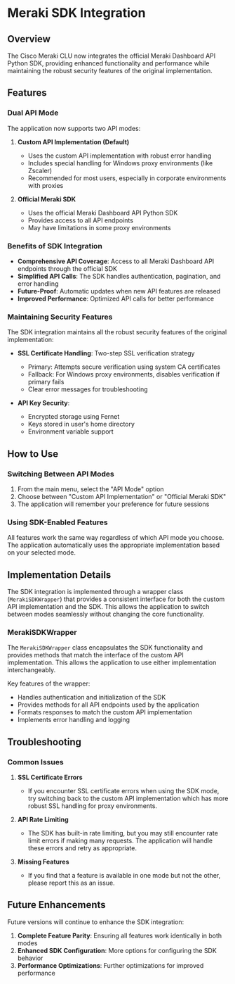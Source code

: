 # Meraki SDK Integration

## Overview

The Cisco Meraki CLU now integrates the official Meraki Dashboard API Python SDK, providing enhanced functionality and performance while maintaining the robust security features of the original implementation.

## Features

### Dual API Mode

The application now supports two API modes:

1. **Custom API Implementation (Default)**
   - Uses the custom API implementation with robust error handling
   - Includes special handling for Windows proxy environments (like Zscaler)
   - Recommended for most users, especially in corporate environments with proxies

2. **Official Meraki SDK**
   - Uses the official Meraki Dashboard API Python SDK
   - Provides access to all API endpoints
   - May have limitations in some proxy environments

### Benefits of SDK Integration

- **Comprehensive API Coverage**: Access to all Meraki Dashboard API endpoints through the official SDK
- **Simplified API Calls**: The SDK handles authentication, pagination, and error handling
- **Future-Proof**: Automatic updates when new API features are released
- **Improved Performance**: Optimized API calls for better performance

### Maintaining Security Features

The SDK integration maintains all the robust security features of the original implementation:

- **SSL Certificate Handling**: Two-step SSL verification strategy
  - Primary: Attempts secure verification using system CA certificates
  - Fallback: For Windows proxy environments, disables verification if primary fails
  - Clear error messages for troubleshooting

- **API Key Security**:
  - Encrypted storage using Fernet
  - Keys stored in user's home directory
  - Environment variable support

## How to Use

### Switching Between API Modes

1. From the main menu, select the "API Mode" option
2. Choose between "Custom API Implementation" or "Official Meraki SDK"
3. The application will remember your preference for future sessions

### Using SDK-Enabled Features

All features work the same way regardless of which API mode you choose. The application automatically uses the appropriate implementation based on your selected mode.

## Implementation Details

The SDK integration is implemented through a wrapper class (`MerakiSDKWrapper`) that provides a consistent interface for both the custom API implementation and the SDK. This allows the application to switch between modes seamlessly without changing the core functionality.

### MerakiSDKWrapper

The `MerakiSDKWrapper` class encapsulates the SDK functionality and provides methods that match the interface of the custom API implementation. This allows the application to use either implementation interchangeably.

Key features of the wrapper:

- Handles authentication and initialization of the SDK
- Provides methods for all API endpoints used by the application
- Formats responses to match the custom API implementation
- Implements error handling and logging

## Troubleshooting

### Common Issues

1. **SSL Certificate Errors**
   - If you encounter SSL certificate errors when using the SDK mode, try switching back to the custom API implementation which has more robust SSL handling for proxy environments.

2. **API Rate Limiting**
   - The SDK has built-in rate limiting, but you may still encounter rate limit errors if making many requests. The application will handle these errors and retry as appropriate.

3. **Missing Features**
   - If you find that a feature is available in one mode but not the other, please report this as an issue.

## Future Enhancements

Future versions will continue to enhance the SDK integration:

1. **Complete Feature Parity**: Ensuring all features work identically in both modes
2. **Enhanced SDK Configuration**: More options for configuring the SDK behavior
3. **Performance Optimizations**: Further optimizations for improved performance
